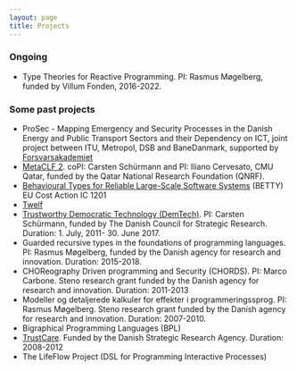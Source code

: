 ```yaml
---
layout: page
title: Projects
---
```


### Ongoing

-   Type Theories for Reactive Programming. PI: Rasmus Møgelberg, funded by Villum Fonden, 2016-2022.

### Some past projects

-   ProSec - Mapping Emergency and Security Processes in the Danish
    Energy and Public Transport Sectors and their Dependency on ICT,
    joint project between ITU, Metropol, DSB and BaneDanmark, supported
    by [Forsvarsakademiet](http://www.fak.dk)
-   [MetaCLF
    2](http://www.qatar.cmu.edu/iliano/projects/metaCLF/index.shtml).
    coPI: Carsten Schürmann and PI: Iliano Cervesato, CMU Qatar, funded
    by the Qatar National Research Foundation (QNRF).
-   [Behavioural Types for Reliable Large-Scale Software
    Systems](http://www.behavioural-types.eu) (BETTY) EU Cost Action IC
    1201
-   [Twelf](http://www.twelf.org)
-   [Trustworthy Democratic Technology
    (DemTech)](http://www.demtech.dk/). PI: Carsten Schürmann, funded by
    The Danish Council for Strategic Research. Duration: 1. July,
    2011- 30. June 2017.
-   Guarded recursive types in the foundations of programming languages.
    PI: Rasmus Møgelberg, funded by the Danish agency for research and
    innovation. Duration: 2015-2018.
-   CHOReography Driven programming and Security (CHORDS). PI: Marco
    Carbone. Steno research grant funded by the
    Danish agency for research and innovation. Duration: 2011-2013
-   Modeller og detaljerede kalkuler for effekter i programmeringssprog.
    PI: Rasmus Møgelberg. Steno research grant funded by the Danish
    agency for research and innovation. Duration: 2007-2010.
-   Bigraphical Programming Languages (BPL)
-   [TrustCare](http://www.itu.dk/research/TrustCare/pmwiki/pmwiki.php).
    Funded by the Danish Strategic Research Agency. Duration: 2008-2012
-   The LifeFlow Project (DSL for Programming Interactive Processes)
